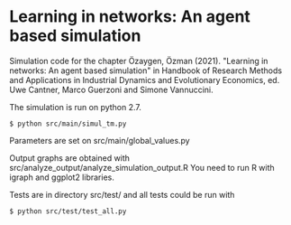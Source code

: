 # Learning in networks: An agent based simulation

Simulation code for the chapter Özaygen, Özman (2021). "Learning in networks: An agent based simulation" in Handbook of Research Methods and Applications in Industrial Dynamics and Evolutionary Economics, ed. Uwe Cantner, Marco Guerzoni and Simone Vannuccini.


The simulation is run on python 2.7.

`$ python src/main/simul_tm.py`

Parameters are set on src/main/global_values.py

Output graphs are obtained with src/analyze_output/analyze_simulation_output.R You need to run R with igraph and ggplot2 libraries.

Tests are in directory src/test/ and all tests could be run with

`$ python src/test/test_all.py`
